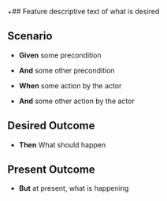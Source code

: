 +## Feature 
   descriptive text of what is desired
## Scenario
-  **Given** some precondition
-  **And**  some other precondition

- **When** some action by the actor
- **And** some other action by the actor

## Desired Outcome
- **Then**  What should happen

## Present Outcome
- **But**  at present,  what is happening
